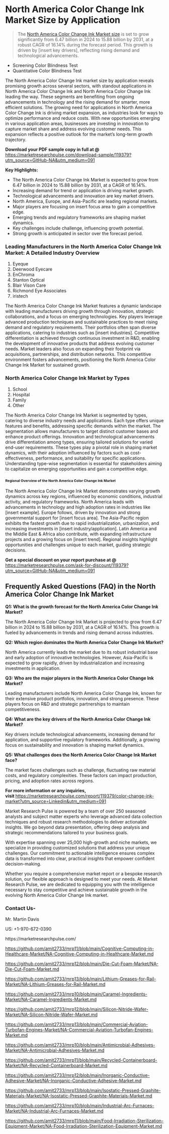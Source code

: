 <h1>North America Color Change Ink Market&nbsp;Size by Application</h1><blockquote><p>The <a href="https://marketresearchpulse.com/download-sample/119379?utm_source=GitHub-NA&amp;utm_medium=091">North America Color Change Ink Market size</a> is set to grow significantly from 6.47 billion in 2024 to 15.88 billion by 2031, at a robust CAGR of 16.14% during the forecast period. This growth is driven by [insert key drivers], reflecting rising demand and technological advancements.</p></blockquote><ul><li>Screening Color Blindness Test<li> Quantitative Color Blindness Test</li></ul><p>The North America Color Change Ink market size by application reveals promising growth across several sectors, with standout applications in North America Color Change Ink and North America Color Change Ink leading the way. These segments are benefiting from ongoing advancements in technology and the rising demand for smarter, more efficient solutions. The growing need for applications in North America Color Change Ink is driving market expansion, as industries look for ways to optimize performance and reduce costs. With new opportunities emerging in various application areas, businesses are investing in innovation to capture market share and address evolving customer needs. This expansion reflects a positive outlook for the market’s long-term growth trajectory.</p><p><strong>Download your PDF sample copy in full at @ </strong><a href="https://marketresearchpulse.com/download-sample/119379?utm_source=GitHub-NA&amp;utm_medium=091">https://marketresearchpulse.com/download-sample/119379?utm_source=GitHub-NA&amp;utm_medium=091</a></p><p><strong>Key Highlights: </strong></p><ul><li>The North America Color Change Ink Market is expected to grow from 6.47 billion in 2024 to 15.88 billion by 2031, at a CAGR of 16.14%.</li><li>Increasing demand for trend or application is driving market growth.</li><li>Technological advancements and innovation are key market drivers.</li><li>North America, Europe, and Asia-Pacific are leading regional markets.</li><li>Major players are focusing on insert focus area to gain a competitive edge.</li><li>Emerging trends and regulatory frameworks are shaping market dynamics.</li><li>Key challenges include challenge, influencing growth potential.</li><li>Strong growth is anticipated in sector over the forecast period.</li></ul><h3>Leading Manufacturers in the North America Color Change Ink Market: A Detailed Industry Overview</h3><ol><li>Eyeque</li><li>Deerwood Eyecare</li><li>EnChroma</li><li>Stanton Optical</li><li>Blair Vison Care</li><li>Richmond Eye Associates</li><li>iristech</li></ol><div class="flex max-w-full flex-col flex-grow"><div class="min-h-8 text-message flex w-full flex-col items-end gap-2 whitespace-normal break-words [.text-message+&amp;]:mt-5" dir="auto" data-message-author-role="assistant" data-message-id="fd8432e4-4910-450d-b182-61b7bfb0a01f" data-message-model-slug="gpt-4o"><div class="flex w-full flex-col gap-1 empty:hidden first:pt-[3px]"><div class="markdown prose w-full break-words dark:prose-invert light"><p>The North America Color Change Ink Market features a dynamic landscape with leading manufacturers driving growth through innovation, strategic collaborations, and a focus on emerging technologies. Key players leverage advanced production techniques and sustainable practices to meet rising demand and regulatory requirements. Their portfolios often span diverse applications, catering to industries such as [insert industries]. Competitive differentiation is achieved through continuous investment in R&amp;D, enabling the development of innovative products that address evolving customer needs. Market leaders also focus on expanding their footprint via acquisitions, partnerships, and distribution networks. This competitive environment fosters advancements, positioning the North America Color Change Ink Market for sustained growth.</p></div></div></div></div><h3>North America Color Change Ink Market by Types</h3><ol><li>School<li> Hospital<li> Family<li> Other</li></ol><div class="flex max-w-full flex-col flex-grow"><div class="min-h-8 text-message flex w-full flex-col items-end gap-2 whitespace-normal break-words [.text-message+&amp;]:mt-5" dir="auto" data-message-author-role="assistant" data-message-id="084470be-0bb7-4664-bddf-5156b4f41249" data-message-model-slug="gpt-4o-mini"><div class="flex w-full flex-col gap-1 empty:hidden first:pt-[3px]"><div class="markdown prose w-full break-words dark:prose-invert light"><p>The North America Color Change Ink Market is segmented by types, catering to diverse industry needs and applications. Each type offers unique features and benefits, addressing specific demands within the market. The segmentation allows manufacturers to target distinct customer bases and enhance product offerings. Innovation and technological advancements drive differentiation among types, ensuring tailored solutions for varied end-user requirements. These types play a pivotal role in shaping market dynamics, with their adoption influenced by factors such as cost-effectiveness, performance, and suitability for specific applications. Understanding type-wise segmentation is essential for stakeholders aiming to capitalize on emerging opportunities and gain a competitive edge.</p></div></div></div></div><h3><span style="font-size: 11px;">Regional Overview of the North America Color Change Ink Market</span></h3><div class="flex max-w-full flex-col flex-grow"><div class="min-h-8 text-message flex w-full flex-col items-end gap-2 whitespace-normal break-words [.text-message+&amp;]:mt-5" dir="auto" data-message-author-role="assistant" data-message-id="e9038762-ce64-4e30-91c9-9bd413514231" data-message-model-slug="gpt-4o-mini"><div class="flex w-full flex-col gap-1 empty:hidden first:pt-[3px]"><div class="markdown prose w-full break-words dark:prose-invert light"><p>The North America Color Change Ink Market demonstrates varying growth dynamics across key regions, influenced by economic conditions, industrial activity, and regulatory frameworks. North America leads with advancements in technology and high adoption rates in industries like [insert example]. Europe follows, driven by innovation and strong governmental support for [insert focus area]. The Asia-Pacific region exhibits the fastest growth due to rapid industrialization, urbanization, and increasing investments in [insert industry/application]. Latin America and the Middle East &amp; Africa also contribute, with expanding infrastructure projects and a growing focus on [insert trend]. Regional insights highlight opportunities and challenges unique to each market, guiding strategic decisions.</p></div></div></div></div><p><strong>Get a special discount on your report purchase at @ </strong><a href="https://marketresearchpulse.com/ask-for-discount/119379?utm_source=GitHub-NA&amp;utm_medium=091">https://marketresearchpulse.com/ask-for-discount/119379?utm_source=GitHub-NA&amp;utm_medium=091</a></p><h2>Frequently Asked Questions (FAQ) in the North America Color Change Ink Market</h2><p><strong>Q1: What is the growth forecast for the North America Color Change Ink Market?</strong></p><p>The North America Color Change Ink Market is projected to grow from 6.47 billion in 2024 to 15.88 billion by 2031, at a CAGR of 16.14%. This growth is fueled by advancements in trends and rising demand across industries.</p><p><strong>Q2: Which region dominates the North America Color Change Ink Market?</strong></p><p>North America currently leads the market due to its robust industrial base and early adoption of innovative technologies. However, Asia-Pacific is expected to grow rapidly, driven by industrialization and increasing investments in application.</p><p><strong>Q3: Who are the major players in the North America Color Change Ink Market?</strong></p><p>Leading manufacturers include North America Color Change Ink, known for their extensive product portfolios, innovation, and strong presence. These players focus on R&amp;D and strategic partnerships to maintain competitiveness.</p><p><strong>Q4: What are the key drivers of the North America Color Change Ink Market?</strong></p><p>Key drivers include technological advancements, increasing demand for application, and supportive regulatory frameworks. Additionally, a growing focus on sustainability and innovation is shaping market dynamics.</p><p><strong>Q5: What challenges does the North America Color Change Ink Market face?</strong></p><p>The market faces challenges such as challenge, fluctuating raw material costs, and regulatory complexities. These factors can impact production, pricing, and adoption rates across regions.</p><p><strong>For more information or any inquiries, visit&nbsp;</strong><a href="https://marketresearchpulse.com/report/119379/color-change-ink-market?utm_source=Linkedin&utm_medium=091">https://marketresearchpulse.com/report/119379/color-change-ink-market?utm_source=Linkedin&utm_medium=091</a></p><p>Market Research Pulse is powered by a team of over 250 seasoned analysts and subject matter experts who leverage advanced data collection techniques and robust research methodologies to deliver actionable insights. We go beyond data presentation, offering deep analysis and strategic recommendations tailored to your business goals.</p><p>With expertise spanning over 25,000 high-growth and niche markets, we specialize in providing customized solutions that address your unique challenges. Our commitment to actionable intelligence ensures complex data is transformed into clear, practical insights that empower confident decision-making.</p><p>Whether you require a comprehensive market report or a bespoke research solution, our flexible approach is designed to meet your needs. At Market Research Pulse, we are dedicated to equipping you with the intelligence necessary to stay competitive and achieve sustainable growth in the evolving North America Color Change Ink market.</p><h3><strong>Contact Us-</strong></h3><p>Mr. Martin Davis</p><p>US: +1-970-672-0390</p><p>https://marketresearchpulse.com/</p><p><a href="https://github.com/amit2733/mrp11/blob/main/Cognitive-Computing-in-Healthcare-Market/NA-Cognitive-Computing-in-Healthcare-Market.md">https://github.com/amit2733/mrp11/blob/main/Cognitive-Computing-in-Healthcare-Market/NA-Cognitive-Computing-in-Healthcare-Market.md</a></p><p><a href="https://github.com/amit2733/mrp12/blob/main/Die-Cut-Foam-Market/NA-Die-Cut-Foam-Market.md">https://github.com/amit2733/mrp12/blob/main/Die-Cut-Foam-Market/NA-Die-Cut-Foam-Market.md</a></p><p><a href="https://github.com/amit2733/mrp13/blob/main/Lithium-Greases-for-Rail-Market/NA-Lithium-Greases-for-Rail-Market.md">https://github.com/amit2733/mrp13/blob/main/Lithium-Greases-for-Rail-Market/NA-Lithium-Greases-for-Rail-Market.md</a></p><p><a href="https://github.com/amit2733/mrp10/blob/main/Caramel-Ingredients-Market/NA-Caramel-Ingredients-Market.md">https://github.com/amit2733/mrp10/blob/main/Caramel-Ingredients-Market/NA-Caramel-Ingredients-Market.md</a></p><p><a href="https://github.com/amit2733/mrp12/blob/main/Silicon-Nitride-Wafer-Market/NA-Silicon-Nitride-Wafer-Market.md">https://github.com/amit2733/mrp12/blob/main/Silicon-Nitride-Wafer-Market/NA-Silicon-Nitride-Wafer-Market.md</a></p><p><a href="https://github.com/amit2733/mrp13/blob/main/Commercial-Aviation-Turbofan-Engines-Market/NA-Commercial-Aviation-Turbofan-Engines-Market.md">https://github.com/amit2733/mrp13/blob/main/Commercial-Aviation-Turbofan-Engines-Market/NA-Commercial-Aviation-Turbofan-Engines-Market.md</a></p><p><a href="https://github.com/amit2733/mrp10/blob/main/Antimicrobial-Adhesives-Market/NA-Antimicrobial-Adhesives-Market.md">https://github.com/amit2733/mrp10/blob/main/Antimicrobial-Adhesives-Market/NA-Antimicrobial-Adhesives-Market.md</a></p><p><a href="https://github.com/amit2733/mrp11/blob/main/Recycled-Containerboard-Market/NA-Recycled-Containerboard-Market.md">https://github.com/amit2733/mrp11/blob/main/Recycled-Containerboard-Market/NA-Recycled-Containerboard-Market.md</a></p><p><a href="https://github.com/amit2733/mrp12/blob/main/Inorganic-Conductive-Adhesive-Market/NA-Inorganic-Conductive-Adhesive-Market.md">https://github.com/amit2733/mrp12/blob/main/Inorganic-Conductive-Adhesive-Market/NA-Inorganic-Conductive-Adhesive-Market.md</a></p><p><a href="https://github.com/amit2733/mrp13/blob/main/Isostatic-Pressed-Graphite-Materials-Market/NA-Isostatic-Pressed-Graphite-Materials-Market.md">https://github.com/amit2733/mrp13/blob/main/Isostatic-Pressed-Graphite-Materials-Market/NA-Isostatic-Pressed-Graphite-Materials-Market.md</a></p><p><a href="https://github.com/amit2733/mrp10/blob/main/Industrial-Arc-Furnaces-Market/NA-Industrial-Arc-Furnaces-Market.md">https://github.com/amit2733/mrp10/blob/main/Industrial-Arc-Furnaces-Market/NA-Industrial-Arc-Furnaces-Market.md</a></p><p><a href="https://github.com/amit2733/mrp11/blob/main/Food-Irradiation-Sterilization-Equipment-Market/NA-Food-Irradiation-Sterilization-Equipment-Market.md">https://github.com/amit2733/mrp11/blob/main/Food-Irradiation-Sterilization-Equipment-Market/NA-Food-Irradiation-Sterilization-Equipment-Market.md</a></p>
